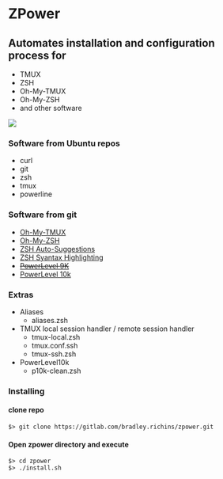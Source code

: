 # ZPower

## Automates installation and configuration process for #
- TMUX
- ZSH
- Oh-My-TMUX
- Oh-My-ZSH
- and other software

![](https://gitlab.com/bradley.richins/zpower/raw/master/Screenshot.png)

### Software from Ubuntu repos #
- curl
- git
- zsh
- tmux
- powerline

### Software from git #
- [Oh-My-TMUX](https://github.com/gpakosz/.tmux.git)
- [Oh-My-ZSH](https://github.com/robbyrussell/oh-my-zsh.git)
- [ZSH Auto-Suggestions](https://github.com/zsh-users/zsh-autosuggestions.git)
- [ZSH Syantax Highlighting](https://github.com/zsh-users/zsh-syntax-highlighting.git)
- ~~[PowerLevel 9K](https://github.com/bhilburn/powerlevel9k.git)~~
- [PowerLevel 10k](https://github.com/romkatv/powerlevel10k)

### Extras #
- Aliases
  - aliases.zsh
- TMUX local session handler / remote session handler
  - tmux-local.zsh
  - tmux.conf.ssh
  - tmux-ssh.zsh
- PowerLevel10k
  - p10k-clean.zsh

### Installing #

#### clone repo #
```
$> git clone https://gitlab.com/bradley.richins/zpower.git
```

#### Open zpower directory and execute #
```
$> cd zpower
$> ./install.sh
```

